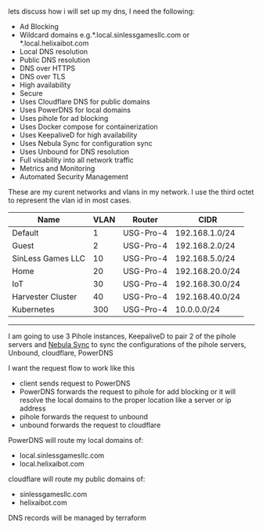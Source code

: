 lets discuss how i will set up my dns, I need the following:
- Ad Blocking
- Wildcard domains e.g.*.local.sinlessgamesllc.com or *.local.helixaibot.com
- Local DNS resolution
- Public DNS resolution
- DNS over HTTPS
- DNS over TLS
- High availability
- Secure
- Uses Cloudflare DNS for public domains
- Uses PowerDNS for local domains
- Uses pihole for ad blocking
- Uses Docker compose for containerization
- Uses KeepaliveD for high availability
- Uses Nebula Sync for configuration sync
- Uses Unbound for DNS resolution
- Full visability into all network traffic
- Metrics and Monitoring
- Automated Security Management

These are my curent networks and vlans in my network. I use the third octet to represent the vlan id in most cases.

| Name              | VLAN | Router    | CIDR            |
| ----------------- | ---- | --------- | --------------- |
| Default           | 1    | USG-Pro-4 | 192.168.1.0/24  |
| Guest             | 2    | USG-Pro-4 | 192.168.2.0/24  |
| SinLess Games LLC | 10   | USG-Pro-4 | 192.168.5.0/24  |
| Home              | 20   | USG-Pro-4 | 192.168.20.0/24 |
| IoT               | 30   | USG-Pro-4 | 192.168.30.0/24 |
| Harvester Cluster | 40   | USG-Pro-4 | 192.168.40.0/24 |
| Kubernetes        | 300  | USG-Pro-4 | 10.0.0.0/24     |
	
---

I am going to use 3 Pihole instances, KeepaliveD to pair 2 of the pihole servers and [Nebula Sync](https://github.com/lovelaze/nebula-sync) to sync the configurations of the pihole servers, Unbound, cloudflare, PowerDNS

I want the request flow to work like this
- client sends request to PowerDNS
- PowerDNS forwards the request to pihole for add blocking or it will resolve the local domains to the proper location like a server or ip address
- pihole forwards the request to unbound
- unbound forwards the request to cloudflare

PowerDNS will route my local domains of:
- local.sinlessgamesllc.com
- local.helixaibot.com

cloudflare will route my public domains of:
- sinlessgamesllc.com
- helixaibot.com

DNS records will be managed by terraform